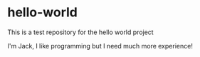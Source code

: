 # hello-world
This is a test repository for the hello world project

I'm Jack, I like programming but I need much more experience!
